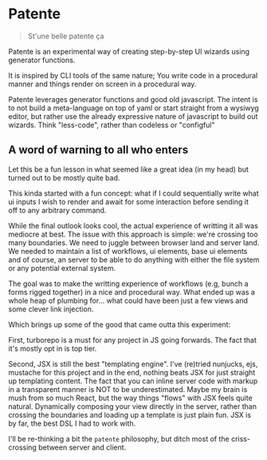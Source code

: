 # Patente

> St'une belle patente ça

Patente is an experimental way of creating step-by-step UI wizards using generator functions.

It is inspired by CLI tools of the same nature; You write code in a procedural manner and things render
on screen in a procedural way. 

Patente leverages generator functions and good old javascript. The intent is to not build a meta-language
on top of yaml or start straight from a wysiwyg editor, but rather use the already expressive nature 
of javascript to build out wizards. Think "less-code", rather than codeless or "configful"

## A word of warning to all who enters

Let this be a fun lesson in what seemed like a great idea (in my head) but turned out to be mostly quite bad.

This kinda started with a fun concept: what if I could sequentially write what ui inputs I wish to render and
await for some interaction before sending it off to any arbitrary command.

While the final outlook looks cool, the actual experience of writting it all was mediocre at best. The issue
with this approach is simple: we're crossing too many boundaries. We need to juggle between browser land and
server land. We needed to maintain a list of workflows, ui elements, base ui elements and of course, an server
to be able to do anything with either the file system or any potential external system.

The goal was to make the writting experience of workflows (e.g, bunch a forms rigged together) in a nice and
procedural way. What ended up was a whole heap of plumbing for... what could have been just a few views and
some clever link injection.

Which brings up some of the good that came outta this experiment:

First, turborepo is a must for any project in JS going forwards. The fact that it's mostly opt in is top tier.

Second, JSX is still the best "templating engine". I've (re)tried nunjucks, ejs, mustache for this project and in
the end, nothing beats JSX for just straight up templating content. The fact that you can inline server code with
markup in a transparent manner is NOT to be underestimated. Maybe my brain is mush from so much React, but the
way things "flows" with JSX feels quite natural. Dynamically composing your view directly in the server, rather
than crossing the boundaries and loading up a template is just plain fun. JSX is by far, the best DSL I had
to work with.

I'll be re-thinking a bit the `patente` philosophy, but ditch most of the criss-crossing between server and client.